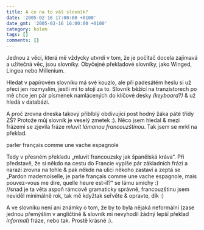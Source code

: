 ```yaml
---
title: A co na to váš slovník?
date: '2005-02-16 17:00:00 +0100'
date_gmt: '2005-02-16 16:00:00 +0100'
category: kolem
tags: []
comments: []
---
```

<p>Jednou z věcí, která mě vždycky utvrdí v tom, že je počítač docela zajímavá a užitečná
věc, jsou slovníky. Obyčejné překladové slovníky, jako Winged, Lingea nebo Millenium.</p>
<p>Hledat v papírovém slovníku má své kouzlo, ale při padesátém heslu si už přeci jen
rozmyslím, jestli mi to stojí za to. Slovník běžící na tranzistorech po mě chce jen
pár písmenek namlácených do klíčové desky <em>(keyboard?)</em> &amp; už hledá
v databázi.</p>
<p>A proč zrovna dneska takový přiblblý obdivující post hodný žáka páté třídy ZŠ?
Protože můj slovník je veselý zmetek :). Něco jsem hledal &amp; mezi frázemi
se zjevila fráze <em>mluvit lámanou francouzštinou</em>. Tak jsem se mrkl na překlad.</p>
<p class="odsazeny">parler fran&ccedil;ais comme une vache espagnole</p>
<p>Tedy v přesném překladu &bdquo;mluvit francouzsky jak španělská kráva&ldquo;.
Při představě, že si někdo na cestu do Francie vypíše pár základních frází a narazí
zrovna na tohle &amp; pak někde na ulici někoho zastaví a zeptá se
&bdquo;Pardon mademoiselle, je parle fran&ccedil;ais comme une vache espagnole,
mais pouvez-vous me dire, quelle heure est-il?&ldquo; se lámu smíchy :)<br>//snad je ta věta aspoň rámcově gramaticky správně, francouzštinu jsem neviděl minimálně rok,
tak mě kdyžtak seřvěte &amp; opravte, dík :)</p>
<p>A ve slovníku není ani známky o tom, že by to byla nějaká neformální (zase jednou
přemýšlím v angličtině &amp; slovník mi nevyhodil žádný lepší překlad <em>informal</em>)
fráze, nebo tak. Prostě krásné :).</p>
